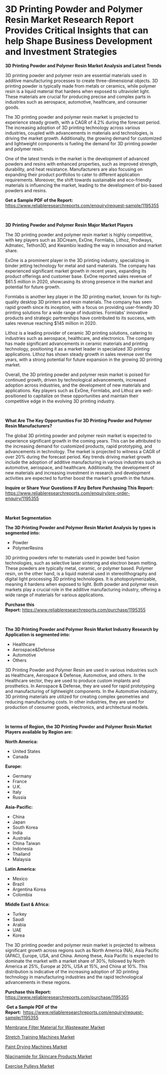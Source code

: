 <p><h1>3D Printing Powder and Polymer Resin Market Research Report Provides Critical Insights that can help Shape Business Development and Investment Strategies</h1></p><p><strong>3D Printing Powder and Polymer Resin Market Analysis and Latest Trends</strong></p>
<p><p>3D printing powder and polymer resin are essential materials used in additive manufacturing processes to create three-dimensional objects. 3D printing powder is typically made from metals or ceramics, while polymer resin is a liquid material that hardens when exposed to ultraviolet light. These materials are crucial for producing precise and complex parts in industries such as aerospace, automotive, healthcare, and consumer goods.</p><p>The 3D printing powder and polymer resin market is projected to experience steady growth, with a CAGR of 4.2% during the forecast period. The increasing adoption of 3D printing technology across various industries, coupled with advancements in materials and technologies, is driving the market growth. Additionally, the growing demand for customized and lightweight components is fueling the demand for 3D printing powder and polymer resin.</p><p>One of the latest trends in the market is the development of advanced powders and resins with enhanced properties, such as improved strength, durability, and heat resistance. Manufacturers are also focusing on expanding their product portfolios to cater to different application requirements. Moreover, the shift towards sustainable and eco-friendly materials is influencing the market, leading to the development of bio-based powders and resins.</p></p>
<p><strong>Get a Sample PDF of the Report:&nbsp;</strong> <a href="https://www.reliableresearchreports.com/enquiry/request-sample/1195355">https://www.reliableresearchreports.com/enquiry/request-sample/1195355</a></p>
<p>&nbsp;</p>
<p><strong>3D Printing Powder and Polymer Resin Major Market Players</strong></p>
<p><p>The 3D printing powder and polymer resin market is highly competitive, with key players such as 3DCream, ExOne, Formlabs, Lithoz, Prodways, Admatec, Tethon3D, and Kwambio leading the way in innovation and market share.</p><p>ExOne is a prominent player in the 3D printing industry, specializing in binder jetting technology for metal and sand materials. The company has experienced significant market growth in recent years, expanding its product offerings and customer base. ExOne reported sales revenue of $61.5 million in 2020, showcasing its strong presence in the market and potential for future growth.</p><p>Formlabs is another key player in the 3D printing market, known for its high-quality desktop 3D printers and resin materials. The company has seen rapid growth since its inception, with a focus on providing user-friendly 3D printing solutions for a wide range of industries. Formlabs' innovative products and strategic partnerships have contributed to its success, with sales revenue reaching $145 million in 2020.</p><p>Lithoz is a leading provider of ceramic 3D printing solutions, catering to industries such as aerospace, healthcare, and electronics. The company has made significant advancements in ceramic materials and printing technology, positioning it as a market leader in specialized 3D printing applications. Lithoz has shown steady growth in sales revenue over the years, with a strong potential for future expansion in the growing 3D printing market.</p><p>Overall, the 3D printing powder and polymer resin market is poised for continued growth, driven by technological advancements, increased adoption across industries, and the development of new materials and applications. Key players such as ExOne, Formlabs, and Lithoz are well-positioned to capitalize on these opportunities and maintain their competitive edge in the evolving 3D printing industry.</p></p>
<p>&nbsp;</p>
<p><strong>What Are The Key Opportunities For 3D Printing Powder and Polymer Resin Manufacturers?</strong></p>
<p><p>The global 3D printing powder and polymer resin market is expected to experience significant growth in the coming years. This can be attributed to the increasing demand for customized products, rapid prototyping, and advancements in technology. The market is projected to witness a CAGR of over 20% during the forecast period. Key trends driving market growth include the adoption of additive manufacturing in various industries such as automotive, aerospace, and healthcare. Additionally, the development of new materials and increasing investment in research and development activities are expected to further boost the market's growth in the future.</p></p>
<p><strong>Inquire or Share Your Questions If Any Before Purchasing This Report:</strong> <a href="https://www.reliableresearchreports.com/enquiry/pre-order-enquiry/1195355">https://www.reliableresearchreports.com/enquiry/pre-order-enquiry/1195355</a></p>
<p>&nbsp;</p>
<p><strong>Market Segmentation</strong></p>
<p><strong>The 3D Printing Powder and Polymer Resin Market Analysis by types is segmented into:</strong></p>
<p><ul><li>Powder</li><li>PolymerResins</li></ul></p>
<p><p>3D printing powders refer to materials used in powder bed fusion technologies, such as selective laser sintering and electron beam melting. These powders are typically metal, ceramic, or polymer based. Polymer resin, on the other hand, is a liquid material used in stereolithography and digital light processing 3D printing technologies. It is photopolymerizable, meaning it hardens when exposed to light. Both powder and polymer resin markets play a crucial role in the additive manufacturing industry, offering a wide range of materials for various applications.</p></p>
<p><strong>Purchase this Report:&nbsp;</strong><a href="https://www.reliableresearchreports.com/purchase/1195355">https://www.reliableresearchreports.com/purchase/1195355</a></p>
<p>&nbsp;</p>
<p><strong>The 3D Printing Powder and Polymer Resin Market Industry Research by Application is segmented into:</strong></p>
<p><ul><li>Healthcare</li><li>Aerospace&Defense</li><li>Automotive</li><li>Others</li></ul></p>
<p><p>3D Printing Powder and Polymer Resin are used in various industries such as Healthcare, Aerospace & Defense, Automotive, and others. In the Healthcare sector, they are used to produce custom implants and prosthetics. In Aerospace & Defense, they are used for rapid prototyping and manufacturing of lightweight components. In the Automotive industry, 3D printing materials are utilized for creating complex geometries and reducing manufacturing costs. In other industries, they are used for production of consumer goods, electronics, and architectural models.</p></p>
<p>&nbsp;</p>
<p><strong>In terms of Region, the 3D Printing Powder and Polymer Resin Market Players available by Region are:</strong></p>
<p>
    <p> <strong> North America: </strong>
        <ul>
            <li>United States</li>
            <li>Canada</li>
        </ul>
        </p> 
    <p> <strong> Europe: </strong>
        <ul>
            <li>Germany</li>
            <li>France</li>
            <li>U.K.</li>
            <li>Italy</li>
            <li>Russia</li>
        </ul>
        </p> 
    <p> <strong> Asia-Pacific: </strong>
        <ul>
            <li>China</li>
            <li>Japan</li>
            <li>South Korea</li>
            <li>India</li>
            <li>Australia</li>
            <li>China Taiwan</li>
            <li>Indonesia</li>
            <li>Thailand</li>
            <li>Malaysia</li>
        </ul>
        </p> 
    <p> <strong> Latin America: </strong>
        <ul>
            <li>Mexico</li>
            <li>Brazil</li>
            <li>Argentina Korea</li>
            <li>Colombia</li>
        </ul>
        </p> 
    <p> <strong> Middle East & Africa: </strong>
        <ul>
            <li>Turkey</li>
            <li>Saudi</li>
            <li>Arabia</li>
            <li>UAE</li>
            <li>Korea</li>
        </ul>
    </p>
    </p>
<p><p>The 3D printing powder and polymer resin market is projected to witness significant growth across regions such as North America (NA), Asia Pacific (APAC), Europe, USA, and China. Among these, Asia Pacific is expected to dominate the market with a market share of 30%, followed by North America at 25%, Europe at 20%, USA at 15%, and China at 10%. This distribution is indicative of the increasing adoption of 3D printing technology in manufacturing industries and the rapid technological advancements in these regions.</p></p>
<p><strong>Purchase this Report: </strong><a href="https://www.reliableresearchreports.com/purchase/1195355">https://www.reliableresearchreports.com/purchase/1195355</a></p>
<p>&nbsp;<strong>Get a Sample PDF of the Report:&nbsp;&nbsp;</strong><a href="https://www.reliableresearchreports.com/enquiry/request-sample/1195355">https://www.reliableresearchreports.com/enquiry/request-sample/1195355</a></p>
<p><strong></strong></p>
<p><p><a href="https://github.com/ashepherd82/Market-Research-Report-List-3/blob/main/membrane-filter-material-for-wastewater-market.md">Membrane Filter Material for Wastewater Market</a></p><p><a href="https://issuu.com/reportprime-2/docs/stretch-training-machines-market-size-2030.pptx">Stretch Training Machines Market</a></p><p><a href="https://medium.com/@lottiejerde6456/paint-drying-machines-market-insight-market-trends-growth-forecasted-from-2024-to-2031-84d40d44dc47">Paint Drying Machines Market</a></p><p><a href="https://github.com/irfadac/Market-Research-Report-List-1/blob/main/niacinamide-for-skincare-products-market.md">Niacinamide for Skincare Products Market</a></p><p><a href="https://issuu.com/reportprime-2/docs/exercise-pulleys-market-size-2030.pptx">Exercise Pulleys Market</a></p></p>